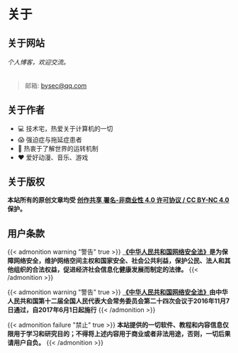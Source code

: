 # 关于


## 关于网站
###### 个人博客，欢迎交流。 

> 邮箱: [bysec@qq.com](mailto:bysec@qq.com)

## 关于作者
* :computer: 技术宅，热爱关于计算机的一切
* :scream: 强迫症与拖延症患者
* :thinking: 热衷于了解世界的运转机制
* :heart: 爱好动漫、音乐、游戏

## 关于版权
**本站所有的原创文章均受 [创作共享 署名-非商业性 4.0 许可协议 / CC BY-NC 4.0](https://creativecommons.org/licenses/by-nc/4.0/) 保护。**

## 用户条款
{{< admonition warning "警告" true >}}
**[《中华人民共和国网络安全法》](http://www.cac.gov.cn/2016-11/07/c_1119867116.htm)是为保障网络安全，维护网络空间主权和国家安全、社会公共利益，保护公民、法人和其他组织的合法权益，促进经济社会信息化健康发展而制定的法律。**
{{< /admonition >}}

{{< admonition warning "警告" true >}}
**[《中华人民共和国网络安全法》](http://www.cac.gov.cn/2016-11/07/c_1119867116.htm)由中华人民共和国第十二届全国人民代表大会常务委员会第二十四次会议于2016年11月7日通过，自2017年6月1日起施行**
{{< /admonition >}}

{{< admonition failure "禁止" true >}}
**本站提供的一切软件、教程和内容信息仅限用于学习和研究目的；不得将上述内容用于商业或者非法用途，否则，一切后果请用户自负。**
{{< /admonition >}}


<!--
    <script src="https://www.bysec.cn/OSS/js/jquery.min.js"></script>
    <script src="https://www.bysec.cn/OSS/js/live2dcubismcore.min.js"></script>
    <script src="https://www.bysec.cn/OSS/js/pixi.min.js"></script>
    <script src="https://www.bysec.cn/OSS/js/live2dcubismframework.js"></script>
    <script src="https://www.bysec.cn/OSS/js/live2dcubismpixi.js"></script>
    <script src="https://www.bysec.cn/OSS/js/l2d.js"></script> 
    <script src="https://www.bysec.cn/OSS/js/main.js"></script>
-->

<!-- 
    <script src="https://apps.bdimg.com/libs/jquery/2.1.4/jquery.min.js"></script>
    <script src="https://cdn.jsdelivr.net/gh/litstronger/live2d-moc3@master/js/frame/live2dcubismcore.min.js"></script>
    <script src="https://cdnjs.cloudflare.com/ajax/libs/pixi.js/4.6.1/pixi.min.js"></script>
    <script src="https://cdn.jsdelivr.net/gh/litstronger/live2d-moc3@master/js/live2dcubismframework.js"></script>
    <script src="https://cdn.jsdelivr.net/gh/litstronger/live2d-moc3@master/js/live2dcubismpixi.js"></script>
    <script src="https://cdn.jsdelivr.net/gh/litstronger/live2d-moc3@master/js/l2d.js"></script>
    <script src="https://cdn.jsdelivr.net/gh/CNbysec/CNbysec.github.io/OSS/js/main.js"></script>

    <div class="Canvas" id="L2dCanvas"></div>
    <script>
        var dataArray = new Array();
        var dataArray = {{ .Site.Params.l2d.role }};
        var config = {
            width: {{ .Site.Params.l2d.width }},
            height: {{ .Site.Params.l2d.height }},
            left: {{ .Site.Params.l2d.left }},
            bottom: {{ .Site.Params.l2d.bottom }},
            basePath: {{ .Site.Params.l2d.basePath }},
            role: dataArray[parseInt(Math.random()*dataArray.length)],
            background: {{ .Site.Params.l2d.background }},
            opacity: {{ .Site.Params.l2d.opacity }}
        }
        var v = new Viewer(config);
    </script> 
-->
